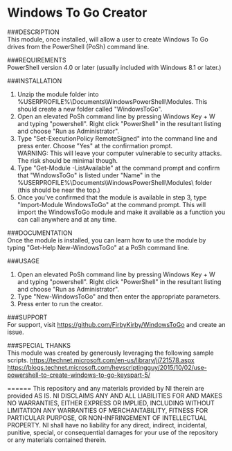 Windows To Go Creator
=====================

###DESCRIPTION  
This module, once installed, will allow a user to create Windows To Go drives from the PowerShell (PoSh) command line.

###REQUIREMENTS  
PowerShell version 4.0 or later (usually included with Windows 8.1 or later.)

###INSTALLATION  
1. Unzip the module folder into %USERPROFILE%\Documents\WindowsPowerShell\Modules\. This should create a new folder called "WindowsToGo".
2. Open an elevated PoSh command line by pressing Windows Key + W and typing "powershell". Right click "PowerShell" in the resultant listing and choose "Run as Administrator".
3. Type "Set-ExecutionPolicy RemoteSigned" into the command line and press enter. Choose "Yes" at the confirmation prompt.  
WARNING: This will leave your computer vulnerable to security attacks. The risk should be minimal though.
4. Type "Get-Module -ListAvailable" at the command prompt and confirm that "WindowsToGo" is listed under "Name" in the %USERPROFILE%\Documents\WindowsPowerShell\Modules\ folder (this should be near the top.)
5. Once you've confirmed that the module is available in step 3, type "Import-Module WindowsToGo" at the command prompt. This will import the WindowsToGo module and make it available as a function you can call anywhere and at any time.

###DOCUMENTATION  
Once the module is installed, you can learn how to use the module by typing "Get-Help New-WindowsToGo" at a PoSh command line.
	
###USAGE  
1. Open an elevated PoSh command line by pressing Windows Key + W and typing "powershell". Right click "PowerShell" in the resultant listing and choose "Run as Administrator".
2. Type "New-WindowsToGo" and then enter the appropriate parameters.
3. Press enter to run the creator.

###SUPPORT  
For support, visit https://github.com/FirbyKirby/WindowsToGo and create an issue.

###SPECIAL THANKS  
This module was created by generously leveraging the following sample scripts.
https://technet.microsoft.com/en-us/library/jj721578.aspx
https://blogs.technet.microsoft.com/heyscriptingguy/2015/10/02/use-powershell-to-create-windows-to-go-keyspart-5/

======
This repository and any materials provided by NI therein are provided AS IS. NI DISCLAIMS ANY AND ALL LIABILITIES FOR AND MAKES NO WARRANTIES, EITHER EXPRESS OR IMPLIED, INCLUDING WITHOUT LIMITATION ANY WARRANTIES OF MERCHANTABILITY, FITNESS FOR PARTICULAR PURPOSE, OR NON-INFRINGEMENT OF INTELLECTUAL PROPERTY. NI shall have no liability for any direct, indirect, incidental, punitive, special, or consequential damages for your use of the repository or any materials contained therein.
